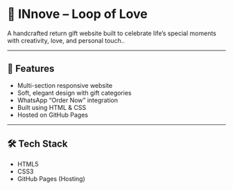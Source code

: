 # 🎁 INnove – Loop of Love

A handcrafted return gift website built to celebrate life’s special moments with creativity, love, and personal touch..

---

## 🌟 Features
- Multi-section responsive website
- Soft, elegant design with gift categories
- WhatsApp “Order Now” integration
- Built using HTML & CSS
- Hosted on GitHub Pages
---

## 🛠 Tech Stack
- HTML5  
- CSS3  
- GitHub Pages (Hosting)



